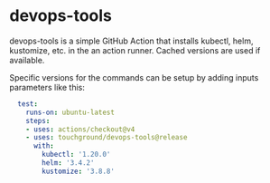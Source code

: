 # devops-tools
devops-tools is a simple GitHub Action that installs kubectl, helm, kustomize, etc. in the an action runner.  Cached versions are used if available.

Specific versions for the commands can be setup by adding inputs parameters like this:
```yaml
  test: 
    runs-on: ubuntu-latest
    steps:
    - uses: actions/checkout@v4
    - uses: touchground/devops-tools@release
      with:
        kubectl: '1.20.0'
        helm: '3.4.2'
        kustomize: '3.8.8'
```